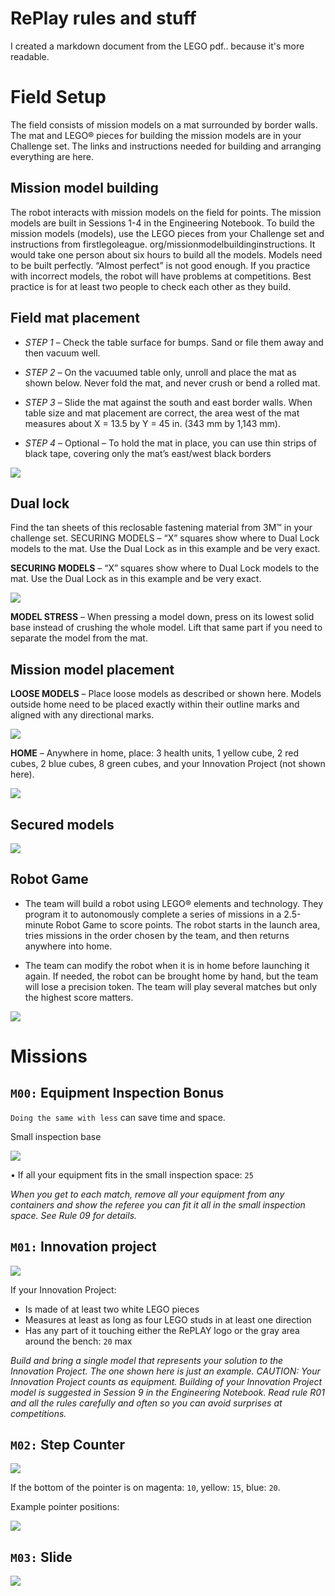 # RePlay rules and stuff

I created a markdown document from the LEGO pdf.. because it's more readable.

# Field Setup

The field consists of mission models on a mat surrounded by border walls. The mat and LEGO® pieces for building the mission models are in your Challenge set. The links and instructions needed for building and arranging everything are here.

## Mission model building

The robot interacts with mission models on the field
for points. The mission models are built in Sessions
1-4 in the Engineering Notebook. To build the mission
models (models), use the LEGO pieces from your
Challenge set and instructions from firstlegoleague.
org/missionmodelbuildinginstructions. It would take
one person about six hours to build all the models.
Models need to be built perfectly. “Almost perfect”
is not good enough. If you practice with incorrect
models, the robot will have problems at competitions.
Best practice is for at least two people to check each
other as they build.

## Field mat placement

- *STEP 1* – Check the table surface for bumps. Sand or
file them away and then vacuum well.

- *STEP 2* – On the vacuumed table only, unroll and
place the mat as shown below. Never fold the mat,
and never crush or bend a rolled mat.

- *STEP 3* – Slide the mat against the south and east
border walls. When table size and mat placement are
correct, the area west of the mat measures about
X = 13.5 by Y = 45 in. (343 mm by 1,143 mm).

- *STEP 4* – Optional – To hold the mat in place, you can
use thin strips of black tape, covering only the mat’s
east/west black borders

![](./pics/mat1.png)

## Dual lock

Find the tan sheets of this reclosable fastening
material from 3M™ in your challenge set.
SECURING MODELS – “X” squares show where to
Dual Lock models to the mat. Use the Dual Lock as in
this example and be very exact.

__SECURING MODELS__ – “X” squares show where to
Dual Lock models to the mat. Use the Dual Lock as in
this example and be very exact.

![](./pics/glue.png)

__MODEL STRESS__ – When pressing a model down, press on its lowest solid base instead of crushing the whole
model. Lift that same part if you need to separate the model from the mat.

## Mission model placement

__LOOSE MODELS__ – Place loose models as described or shown here. Models outside home need to be placed
exactly within their outline marks and aligned with any directional marks.

![](./pics/placement.png)

__HOME__ – Anywhere in home, place: 3 health units, 1 yellow cube, 2 red cubes, 2 blue cubes, 8 green cubes, and
your Innovation Project (not shown here).

![](./pics/home.png)

## Secured models

![](./pics/securedmodels.png)

## Robot Game

- The team will build a robot using LEGO® elements
and technology. They program it to autonomously
complete a series of missions in a 2.5-minute Robot
Game to score points. The robot starts in the launch
area, tries missions in the order chosen by the team,
and then returns anywhere into home.

- The team can modify the robot when it is in home
before launching it again. If needed, the robot can
be brought home by hand, but the team will lose a
precision token. The team will play several matches
but only the highest score matters.

![](./pics/fullmat.png)

# Missions

## `M00:` __Equipment Inspection Bonus__

`Doing the same with less` can save time and space.

Small inspection base

![](./pics/m00.png)

• If all your equipment fits in the small inspection space: `25`

_When you get to each match, remove all your equipment from any containers and show the referee you can fit it all in the small
inspection space. See Rule 09 for details._

## `M01:` __Innovation project__

![](./pics/m01.png)

If your Innovation Project:
* Is made of at least two white LEGO pieces
* Measures at least as long as four LEGO studs in at
least one direction
* Has any part of it touching either the RePLAY logo or
the gray area around the bench: `20` max

_Build and bring a single model that represents your solution
to the Innovation Project. The one shown here is just an
example. CAUTION: Your Innovation Project counts as
equipment. Building of your Innovation Project model is
suggested in Session 9 in the Engineering Notebook. Read
rule R01 and all the rules carefully and often so you can avoid
surprises at competitions._

## `M02:` __Step Counter__

![](./pics/m02.png)

If the bottom of the pointer is on magenta: `10`, yellow: `15`, blue: `20`.

Example pointer positions:

![](./pics/m022.png)

## `M03:` __Slide__

![](./pics/m03.png)

